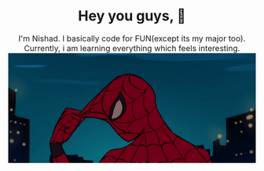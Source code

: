 
# <div align="center">Hey you guys, 👋

<div align="center"><font size=3>I'm Nishad. I basically code for FUN(except its my major too). Currently, i am learning everything which feels interesting.

<div align="center"><img src="https://github.com/Nishad-007/Nishad-007/blob/main/gifntext-gif.gif">



